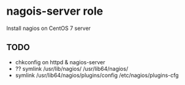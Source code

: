 # nagois-server role

Install nagios on CentOS 7 server

## TODO

* chkconfig on httpd & nagios-server
* ?? symlink /usr/lib/nagios/ /usr/lib64/nagios/
* symlink /usr/lib64/nagios/plugins/config /etc/nagios/plugins-cfg

